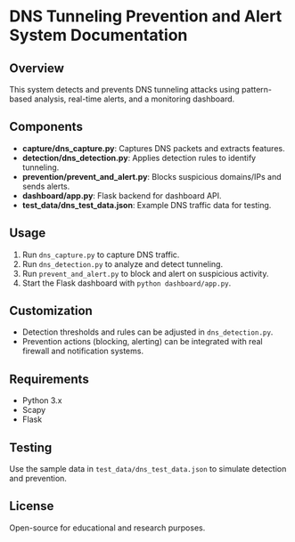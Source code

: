 # DNS Tunneling Prevention and Alert System Documentation

## Overview
This system detects and prevents DNS tunneling attacks using pattern-based analysis, real-time alerts, and a monitoring dashboard.

## Components
- **capture/dns_capture.py**: Captures DNS packets and extracts features.
- **detection/dns_detection.py**: Applies detection rules to identify tunneling.
- **prevention/prevent_and_alert.py**: Blocks suspicious domains/IPs and sends alerts.
- **dashboard/app.py**: Flask backend for dashboard API.
- **test_data/dns_test_data.json**: Example DNS traffic data for testing.

## Usage
1. Run `dns_capture.py` to capture DNS traffic.
2. Run `dns_detection.py` to analyze and detect tunneling.
3. Run `prevent_and_alert.py` to block and alert on suspicious activity.
4. Start the Flask dashboard with `python dashboard/app.py`.

## Customization
- Detection thresholds and rules can be adjusted in `dns_detection.py`.
- Prevention actions (blocking, alerting) can be integrated with real firewall and notification systems.

## Requirements
- Python 3.x
- Scapy
- Flask

## Testing
Use the sample data in `test_data/dns_test_data.json` to simulate detection and prevention.

## License
Open-source for educational and research purposes.
